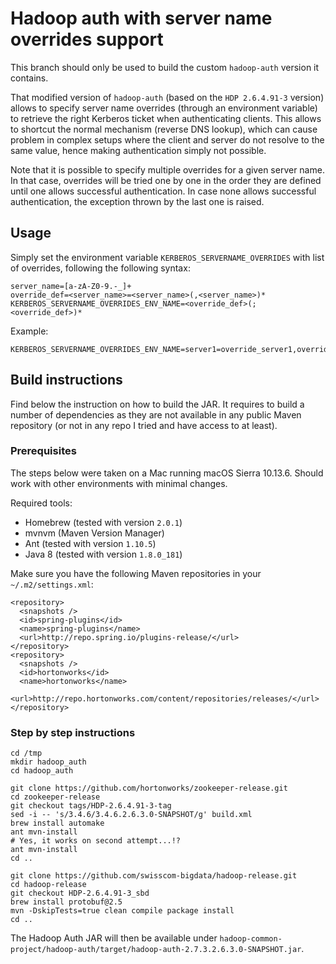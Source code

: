 # Hadoop auth with server name overrides support

This branch should only be used to build the custom `hadoop-auth` version it contains.

That modified version of `hadoop-auth` (based on the `HDP 2.6.4.91-3` version) allows to specify
server name overrides (through an environment variable) to retrieve the right Kerberos ticket when authenticating clients.
This allows to shortcut the normal mechanism (reverse DNS lookup), which can cause problem in complex setups where the client 
and server do not resolve to the same value, hence making authentication simply not possible.

Note that it is possible to specify multiple overrides for a given server name. In that case, overrides will be tried one by 
one in the order they are defined until one allows successful authentication. In case none allows successful authentication,
the exception thrown by the last one is raised.

## Usage
Simply set the environment variable `KERBEROS_SERVERNAME_OVERRIDES` with list of overrides, following the following syntax:

```
server_name=[a-zA-Z0-9.-_]+
override_def=<server_name>=<server_name>(,<server_name>)*
KERBEROS_SERVERNAME_OVERRIDES_ENV_NAME=<override_def>(;<override_def>)*
```

Example:
```
KERBEROS_SERVERNAME_OVERRIDES_ENV_NAME=server1=override_server1,override2_server2;server2=override_server2
```

## Build instructions
Find below the instruction on how to build the JAR. It requires to build a number of dependencies as they are not available in any public Maven repository (or not in any repo I tried and have access to at least).

### Prerequisites
The steps below were taken on a Mac running macOS Sierra 10.13.6. Should work with other environments with minimal changes.

Required tools:
* Homebrew (tested with version `2.0.1`)
* mvnvm (Maven Version Manager)
* Ant (tested with version `1.10.5`)
* Java 8 (tested with version `1.8.0_181`)

Make sure you have the following Maven repositories in your `~/.m2/settings.xml`:

```
<repository>
  <snapshots />
  <id>spring-plugins</id>
  <name>spring-plugins</name>
  <url>http://repo.spring.io/plugins-release/</url>
</repository>
<repository>
  <snapshots />
  <id>hortonworks</id>
  <name>hortonworks</name>
  <url>http://repo.hortonworks.com/content/repositories/releases/</url>
</repository>
```

### Step by step instructions
```
cd /tmp
mkdir hadoop_auth
cd hadoop_auth

git clone https://github.com/hortonworks/zookeeper-release.git
cd zookeeper-release
git checkout tags/HDP-2.6.4.91-3-tag
sed -i -- 's/3.4.6/3.4.6.2.6.3.0-SNAPSHOT/g' build.xml
brew install automake
ant mvn-install
# Yes, it works on second attempt...!?
ant mvn-install
cd ..

git clone https://github.com/swisscom-bigdata/hadoop-release.git
cd hadoop-release
git checkout HDP-2.6.4.91-3_sbd
brew install protobuf@2.5
mvn -DskipTests=true clean compile package install
cd ..
```

The Hadoop Auth JAR will then be available under `hadoop-common-project/hadoop-auth/target/hadoop-auth-2.7.3.2.6.3.0-SNAPSHOT.jar`.